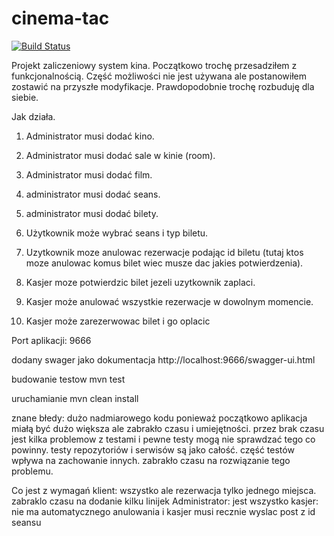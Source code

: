 # cinema-tac

[![Build Status](https://travis-ci.org/paw1470/cinema-tac.svg?branch=master)](https://travis-ci.org/paw1470/cinema-tac)


Projekt zaliczeniowy system kina. 
Początkowo trochę przesadziłem z funkcjonalnością. Część możliwości nie jest używana ale postanowiłem zostawić na przyszłe modyfikacje.
Prawdopodobnie trochę rozbuduję dla siebie.

Jak działa. 
1. Administrator musi dodać kino.
2. Administrator musi dodać sale w kinie (room).
3. Administrator musi dodać film.
4. administrator musi dodać seans.
5. administrator musi dodać bilety. 

6. Użytkownik może wybrać seans i typ biletu.
7. Uzytkownik moze anulowac rezerwacje podając id biletu (tutaj ktos moze anulowac komus bilet wiec musze dac jakies potwierdzenia).
8. Kasjer moze potwierdzic bilet jezeli uzytkownik zaplaci. 
9. Kasjer może anulować wszystkie rezerwacje w dowolnym momencie. 
10. Kasjer może zarezerwowac bilet i go oplacic

Port aplikacji:
9666

dodany swager jako dokumentacja
http://localhost:9666/swagger-ui.html

budowanie testow 
mvn test

uruchamianie
mvn clean install

znane błedy:
dużo nadmiarowego kodu ponieważ początkowo aplikacja miałą być dużo większa ale zabrakło czasu i umiejętności. 
przez brak czasu jest kilka problemow z testami i pewne testy mogą nie sprawdzać tego co powinny. 
testy repozytoriów i serwisów są jako całość.
część testów wpływa na zachowanie innych. zabrakło czasu na rozwiązanie tego problemu.


Co jest z wymagań
klient:
    wszystko ale rezerwacja tylko jednego miejsca. zabraklo czasu na dodanie kilku linijek
Administrator:
    jest wszystko
kasjer:
    nie ma automatycznego anulowania i kasjer musi recznie wyslac post z id seansu

